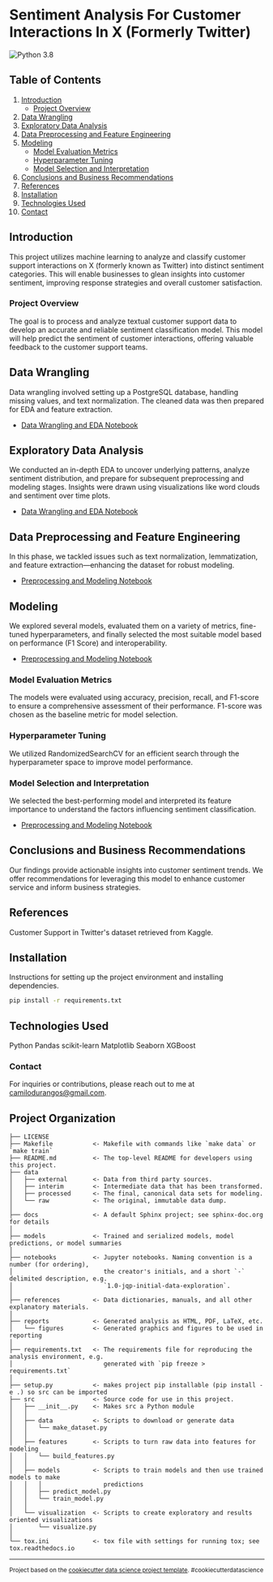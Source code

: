 # Sentiment Analysis For Customer Interactions In X (Formerly Twitter)
![Python 3.8](https://img.shields.io/badge/Python-3.8-blue)

## Table of Contents
1. [Introduction](#introduction)
    - [Project Overview](#project-overview)
2. [Data Wrangling](#data-wrangling)
3. [Exploratory Data Analysis](#exploratory-data-analysis)
4. [Data Preprocessing and Feature Engineering](#data-preprocessing-and-feature-engineering)
5. [Modeling](#modeling)
    - [Model Evaluation Metrics](#model-evaluation-metrics)
    - [Hyperparameter Tuning](#hyperparameter-tuning)
    - [Model Selection and Interpretation](#model-selection-and-interpretation)
6. [Conclusions and Business Recommendations](#conclusions-and-business-recommendations)
7. [References](#references)
8. [Installation](#installation)
9. [Technologies Used](#technologies-used)
10. [Contact](#contact)

## Introduction
This project utilizes machine learning to analyze and classify customer support interactions on X (formerly known as Twitter) into distinct sentiment categories. This will enable businesses to glean insights into customer sentiment, improving response strategies and overall customer satisfaction.

### Project Overview
The goal is to process and analyze textual customer support data to develop an accurate and reliable sentiment classification model. This model will help predict the sentiment of customer interactions, offering valuable feedback to the customer support teams.

## Data Wrangling
Data wrangling involved setting up a PostgreSQL database, handling missing values, and text normalization. The cleaned data was then prepared for EDA and feature extraction.
- [Data Wrangling and EDA Notebook](/notebooks/data-wrangling-cleaning.ipynb)

## Exploratory Data Analysis
We conducted an in-depth EDA to uncover underlying patterns, analyze sentiment distribution, and prepare for subsequent preprocessing and modeling stages. Insights were drawn using visualizations like word clouds and sentiment over time plots.
- [Data Wrangling and EDA Notebook](/notebooks/data-wrangling-cleaning.ipynb)

## Data Preprocessing and Feature Engineering
In this phase, we tackled issues such as text normalization, lemmatization, and feature extraction—enhancing the dataset for robust modeling.
- [Preprocessing and Modeling Notebook](notebooks/text-preprocessing-modeling.ipynb)

## Modeling
We explored several models, evaluated them on a variety of metrics, fine-tuned hyperparameters, and finally selected the most suitable model based on performance (F1 Score) and interoperability.
- [Preprocessing and Modeling Notebook](notebooks/text-preprocessing-modeling.ipynb)

### Model Evaluation Metrics
The models were evaluated using accuracy, precision, recall, and F1-score to ensure a comprehensive assessment of their performance. F1-score was chosen as the baseline metric for model selection.

### Hyperparameter Tuning
We utilized RandomizedSearchCV for an efficient search through the hyperparameter space to improve model performance.

### Model Selection and Interpretation
We selected the best-performing model and interpreted its feature importance to understand the factors influencing sentiment classification.
- [Preprocessing and Modeling Notebook](notebooks/text-preprocessing-modeling.ipynb)

## Conclusions and Business Recommendations
Our findings provide actionable insights into customer sentiment trends. We offer recommendations for leveraging this model to enhance customer service and inform business strategies.

## References
Customer Support in Twitter's dataset retrieved from Kaggle. 

## Installation
Instructions for setting up the project environment and installing dependencies.

```bash
pip install -r requirements.txt
```
## Technologies Used
Python
Pandas
scikit-learn
Matplotlib
Seaborn
XGBoost

### Contact
For inquiries or contributions, please reach out to me at camilodurangos@gmail.com.

Project Organization
------------

    ├── LICENSE
    ├── Makefile           <- Makefile with commands like `make data` or `make train`
    ├── README.md          <- The top-level README for developers using this project.
    ├── data
    │   ├── external       <- Data from third party sources.
    │   ├── interim        <- Intermediate data that has been transformed.
    │   ├── processed      <- The final, canonical data sets for modeling.
    │   └── raw            <- The original, immutable data dump.
    │
    ├── docs               <- A default Sphinx project; see sphinx-doc.org for details
    │
    ├── models             <- Trained and serialized models, model predictions, or model summaries
    │
    ├── notebooks          <- Jupyter notebooks. Naming convention is a number (for ordering),
    │                         the creator's initials, and a short `-` delimited description, e.g.
    │                         `1.0-jqp-initial-data-exploration`.
    │
    ├── references         <- Data dictionaries, manuals, and all other explanatory materials.
    │
    ├── reports            <- Generated analysis as HTML, PDF, LaTeX, etc.
    │   └── figures        <- Generated graphics and figures to be used in reporting
    │
    ├── requirements.txt   <- The requirements file for reproducing the analysis environment, e.g.
    │                         generated with `pip freeze > requirements.txt`
    │
    ├── setup.py           <- makes project pip installable (pip install -e .) so src can be imported
    ├── src                <- Source code for use in this project.
    │   ├── __init__.py    <- Makes src a Python module
    │   │
    │   ├── data           <- Scripts to download or generate data
    │   │   └── make_dataset.py
    │   │
    │   ├── features       <- Scripts to turn raw data into features for modeling
    │   │   └── build_features.py
    │   │
    │   ├── models         <- Scripts to train models and then use trained models to make
    │   │   │                 predictions
    │   │   ├── predict_model.py
    │   │   └── train_model.py
    │   │
    │   └── visualization  <- Scripts to create exploratory and results oriented visualizations
    │       └── visualize.py
    │
    └── tox.ini            <- tox file with settings for running tox; see tox.readthedocs.io


--------

<p><small>Project based on the <a target="_blank" href="https://drivendata.github.io/cookiecutter-data-science/">cookiecutter data science project template</a>. #cookiecutterdatascience</small></p>
